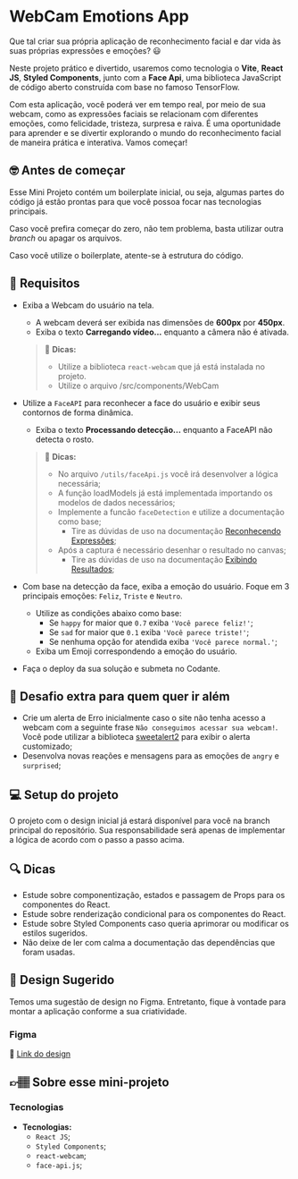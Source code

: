 # WebCam Emotions App

Que tal criar sua própria aplicação de reconhecimento facial e dar vida às suas próprias expressões e emoções? 😃

Neste projeto prático e divertido, usaremos como tecnologia o **Vite**, **React JS**, **Styled Components**, junto com a **Face Api**, uma biblioteca JavaScript de código aberto construída com base no famoso TensorFlow.

Com esta aplicação, você poderá ver em tempo real, por meio de sua webcam, como as expressões faciais se relacionam com diferentes emoções, como felicidade, tristeza, surpresa e raiva. É uma oportunidade para aprender e se divertir explorando o mundo do reconhecimento facial de maneira prática e interativa. Vamos começar!

## 🤓 Antes de começar
Esse Mini Projeto contém um boilerplate inicial, ou seja, algumas partes do código já estão prontas para que você possoa focar nas tecnologias principais.

Caso você prefira começar do zero, não tem problema, basta utilizar outra *branch* ou apagar os arquivos.

Caso você utilize o boilerplate, atente-se à estrutura do código.

## 🔨 Requisitos
- Exiba a Webcam do usuário na tela.
  - A webcam deverá ser exibida nas dimensões de **600px** por **450px**.
  - Exiba o texto **Carregando vídeo...** enquanto a câmera não é ativada.

  > 👀 **Dicas:**
  >  - Utilize a biblioteca `react-webcam` que já está instalada no projeto.
  >  - Utilize o arquivo /src/components/WebCam


- Utilize a `FaceAPI` para reconhecer a face do usuário e exibir seus contornos de forma dinâmica.
  - Exiba o texto **Processando detecção...** enquanto a FaceAPI não detecta o rosto.
  
  > 👀 **Dicas:**
  >  -  No arquivo `/utils/faceApi.js` você irá desenvolver a lógica necessária;
  >  - A função loadModels já está implementada importando os modelos de dados necessários;
  >  - Implemente a funcão `faceDetection` e utilize a documentação como base;
  >     - Tire as dúvidas de uso na documentação [Reconhecendo Expressões](https://github.com/justadudewhohacks/face-api.js#recognizing-face-expressions);
  >  - Após a captura é necessário desenhar o resultado no canvas;
  >     - Tire as dúvidas de uso na documentação [Exibindo Resultados](https://github.com/justadudewhohacks/face-api.js#displaying-detection-results);


- Com base na detecção da face, exiba a emoção do usuário. Foque em 3 principais emoções: `Feliz`, `Triste` e `Neutro`. 
  - Utilize as condições abaixo como base:
    - Se `happy` for maior que `0.7` exiba `'Você parece feliz!'`;
    - Se `sad` for maior que `0.1` exiba `'Você parece triste!'`;
    - Se nenhuma opção for atendida exiba `'Você parece normal.'`;
  - Exiba um Emoji correspondendo a emoção do usuário.

- Faça o deploy da sua solução e submeta no Codante.


## 🔨 Desafio extra para quem quer ir além

  - Crie um alerta de Erro inicialmente caso o site não tenha acesso a webcam com a seguinte frase `Não conseguimos acessar sua webcam!`. Você pode utilizar a biblioteca [sweetalert2](https://sweetalert2.github.io/) para exibir o alerta customizado;
  - Desenvolva novas reações e mensagens para as emoções de `angry` e `surprised`;


## 💻 Setup do projeto

O projeto com o design inicial já estará disponível para você na branch principal do repositório. Sua responsabilidade será apenas de implementar a lógica de acordo com o passo a passo acima.


## 🔍 Dicas

- Estude sobre componentização, estados e passagem de Props para os componentes do React.
- Estude sobre renderização condicional para os componentes do React.
- Estude sobre Styled Components caso queria aprimorar ou modificar os estilos sugeridos.
- Não deixe de ler com calma a documentação das dependências que foram usadas.


## 🎨 Design Sugerido

Temos uma sugestão de design no Figma. Entretanto, fique à vontade para montar a aplicação conforme a sua criatividade.

### Figma

🔗 [Link do design](https://www.figma.com/community/file/1293635877881660380)


## 👉🏽 Sobre esse mini-projeto

### Tecnologias 

- **Tecnologias:**
  - `React JS`;
  - `Styled Components`;
  - `react-webcam`;
  - `face-api.js`;
